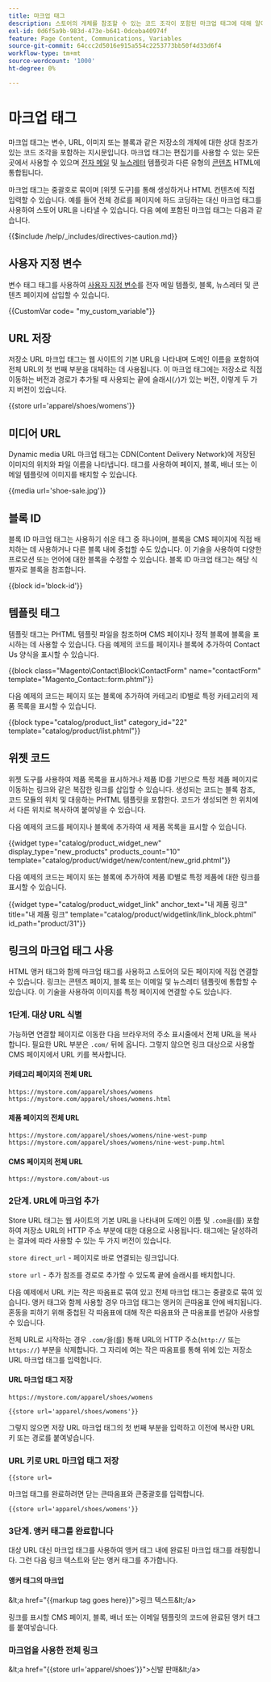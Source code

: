 ```yaml
---
title: 마크업 태그
description: 스토어의 개체를 참조할 수 있는 코드 조각이 포함된 마크업 태그에 대해 알아봅니다.
exl-id: 0d6f5a9b-983d-473e-b641-0dceba40974f
feature: Page Content, Communications, Variables
source-git-commit: 64ccc2d5016e915a554c2253773bb50f4d33d6f4
workflow-type: tm+mt
source-wordcount: '1000'
ht-degree: 0%

---
```


# 마크업 태그

마크업 태그는 변수, URL, 이미지 또는 블록과 같은 저장소의 개체에 대한 상대 참조가 있는 코드 조각을 포함하는 지시문입니다. 마크업 태그는 편집기를 사용할 수 있는 모든 곳에서 사용할 수 있으며 [전자 메일](email-templates.md) 및 [뉴스레터](../merchandising-promotions/newsletter-template.md) 템플릿과 다른 유형의 [콘텐츠](../content-design/introduction.md#content) HTML에 통합됩니다.

마크업 태그는 중괄호로 묶이며 [위젯 도구]를 통해 생성하거나 HTML 컨텐츠에 직접 입력할 수 있습니다. 예를 들어 전체 경로를 페이지에 하드 코딩하는 대신 마크업 태그를 사용하여 스토어 URL을 나타낼 수 있습니다. 다음 예에 포함된 마크업 태그는 다음과 같습니다.

{{$include /help/_includes/directives-caution.md}}

## 사용자 지정 변수

변수 태그 태그를 사용하여 [사용자 지정 변수](variables-custom.md)를 전자 메일 템플릿, 블록, 뉴스레터 및 콘텐츠 페이지에 삽입할 수 있습니다.

\{\{CustomVar code= &quot;my_custom_variable&quot;}}

## URL 저장

저장소 URL 마크업 태그는 웹 사이트의 기본 URL을 나타내며 도메인 이름을 포함하여 전체 URL의 첫 번째 부분을 대체하는 데 사용됩니다. 이 마크업 태그에는 저장소로 직접 이동하는 버전과 경로가 추가될 때 사용되는 끝에 슬래시(`/`)가 있는 버전, 이렇게 두 가지 버전이 있습니다.

\{\{store url=&#39;apparel/shoes/womens&#39;}}

## 미디어 URL

Dynamic media URL 마크업 태그는 CDN(Content Delivery Network)에 저장된 이미지의 위치와 파일 이름을 나타냅니다. 태그를 사용하여 페이지, 블록, 배너 또는 이메일 템플릿에 이미지를 배치할 수 있습니다.

\{\{media url=&#39;shoe-sale.jpg&#39;}}

## 블록 ID

블록 ID 마크업 태그는 사용하기 쉬운 태그 중 하나이며, 블록을 CMS 페이지에 직접 배치하는 데 사용하거나 다른 블록 내에 중첩할 수도 있습니다. 이 기술을 사용하여 다양한 프로모션 또는 언어에 대한 블록을 수정할 수 있습니다. 블록 ID 마크업 태그는 해당 식별자로 블록을 참조합니다.

\{\{block id=&#39;block-id&#39;}}

## 템플릿 태그

템플릿 태그는 PHTML 템플릿 파일을 참조하며 CMS 페이지나 정적 블록에 블록을 표시하는 데 사용할 수 있습니다. 다음 예제의 코드를 페이지나 블록에 추가하여 Contact Us 양식을 표시할 수 있습니다.

\{\{block class=&quot;Magento\Contact\Block\ContactForm&quot; name=&quot;contactForm&quot; template=&quot;Magento_Contact::form.phtml&quot;}}

다음 예제의 코드는 페이지 또는 블록에 추가하여 카테고리 ID별로 특정 카테고리의 제품 목록을 표시할 수 있습니다.

\{\{block type=&quot;catalog/product_list&quot; category_id=&quot;22&quot; template=&quot;catalog/product/list.phtml&quot;}}

## 위젯 코드

위젯 도구를 사용하여 제품 목록을 표시하거나 제품 ID를 기반으로 특정 제품 페이지로 이동하는 링크와 같은 복잡한 링크를 삽입할 수 있습니다. 생성되는 코드는 블록 참조, 코드 모듈의 위치 및 대응하는 PHTML 템플릿을 포함한다. 코드가 생성되면 한 위치에서 다른 위치로 복사하여 붙여넣을 수 있습니다.

다음 예제의 코드를 페이지나 블록에 추가하여 새 제품 목록을 표시할 수 있습니다.

\{\{widget type=&quot;catalog/product_widget_new&quot; display_type=&quot;new_products&quot; products_count=&quot;10&quot; template=&quot;catalog/product/widget/new/content/new_grid.phtml&quot;}}

다음 예제의 코드는 페이지 또는 블록에 추가하여 제품 ID별로 특정 제품에 대한 링크를 표시할 수 있습니다.

\{\{widget type=&quot;catalog/product_widget_link&quot; anchor_text=&quot;내 제품 링크&quot; title=&quot;내 제품 링크&quot; template=&quot;catalog/product/widgetlink/link_block.phtml&quot; id_path=&quot;product/31&quot;}}

## 링크의 마크업 태그 사용

HTML 앵커 태그와 함께 마크업 태그를 사용하고 스토어의 모든 페이지에 직접 연결할 수 있습니다. 링크는 콘텐츠 페이지, 블록 또는 이메일 및 뉴스레터 템플릿에 통합할 수 있습니다. 이 기술을 사용하여 이미지를 특정 페이지에 연결할 수도 있습니다.

### 1단계. 대상 URL 식별

가능하면 연결할 페이지로 이동한 다음 브라우저의 주소 표시줄에서 전체 URL을 복사합니다. 필요한 URL 부분은 `.com/` 뒤에 옵니다. 그렇지 않으면 링크 대상으로 사용할 CMS 페이지에서 URL 키를 복사합니다.

#### 카테고리 페이지의 전체 URL

`https://mystore.com/apparel/shoes/womens`
`https://mystore.com/apparel/shoes/womens.html`

#### 제품 페이지의 전체 URL

`https://mystore.com/apparel/shoes/womens/nine-west-pump`
`https://mystore.com/apparel/shoes/womens/nine-west-pump.html`

#### CMS 페이지의 전체 URL

`https://mystore.com/about-us`

### 2단계. URL에 마크업 추가

Store URL 태그는 웹 사이트의 기본 URL을 나타내며 도메인 이름 및 `.com`을(를) 포함하여 저장소 URL의 HTTP 주소 부분에 대한 대용으로 사용됩니다. 태그에는 달성하려는 결과에 따라 사용할 수 있는 두 가지 버전이 있습니다.

`store direct_url` - 페이지로 바로 연결되는 링크입니다.

`store url` - 추가 참조를 경로로 추가할 수 있도록 끝에 슬래시를 배치합니다.

다음 예제에서 URL 키는 작은 따옴표로 묶여 있고 전체 마크업 태그는 중괄호로 묶여 있습니다. 앵커 태그와 함께 사용할 경우 마크업 태그는 앵커의 큰따옴표 안에 배치됩니다. 혼동을 피하기 위해 중첩된 각 따옴표에 대해 작은 따옴표와 큰 따옴표를 번갈아 사용할 수 있습니다.

전체 URL로 시작하는 경우 `.com/`을(를) 통해 URL의 HTTP 주소(`http://` 또는 `https://`) 부분을 삭제합니다. 그 자리에 여는 작은 따옴표를 통해 위에 있는 저장소 URL 마크업 태그를 입력합니다.

#### URL 마크업 태그 저장

`https://mystore.com/apparel/shoes/womens`

`{{store url='apparel/shoes/womens'}}`

그렇지 않으면 저장 URL 마크업 태그의 첫 번째 부분을 입력하고 이전에 복사한 URL 키 또는 경로를 붙여넣습니다.

### URL 키로 URL 마크업 태그 저장

`{{store url=`

마크업 태그를 완료하려면 닫는 큰따옴표와 큰중괄호를 입력합니다.

`{{store url='apparel/shoes/womens'}}`

### 3단계. 앵커 태그를 완료합니다

대상 URL 대신 마크업 태그를 사용하여 앵커 태그 내에 완료된 마크업 태그를 래핑합니다. 그런 다음 링크 텍스트와 닫는 앵커 태그를 추가합니다.

#### 앵커 태그의 마크업

\&lt;a href=&quot;\{\{markup tag goes here}}&quot;>링크 텍스트\&lt;/a>

링크를 표시할 CMS 페이지, 블록, 배너 또는 이메일 템플릿의 코드에 완료된 앵커 태그를 붙여넣습니다.

### 마크업을 사용한 전체 링크

\&lt;a href=&quot;\{\{store url=&#39;apparel/shoes&#39;}}&quot;>신발 판매\&lt;/a>
